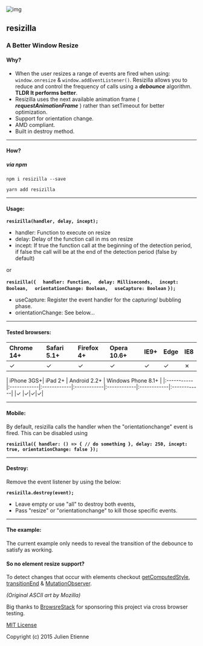 ![img](http://oi68.tinypic.com/33m0pbr.jpg)


## resizilla
### A Better Window Resize

#### Why?
- When the user resizes a range of events are fired when using:  ```window.onresize``` & ```window.addEventListener()```. Resizilla allows you to reduce and control the frequency of calls using a **_debounce_** algorithm. **TLDR It performs better**.
- Resizilla uses the next available animation frame ( **_requestAnimationFrame_** ) rather than setTimeout for better optimization.
- Support for orientation change.
- AMD compliant.
- Built in destroy method.

____
#### How?

##### via npm
```
npm i resizilla --save
```
```
yarn add resizilla
```
____
#### Usage:

**```resizilla(handler, delay, incept);```** 
 
- handler: Function to execute on resize
- delay: Delay of the function call in ms on resize
- incept: If true the function call at the beginning of the detection period, if false the call will be at the end of the detection period (false by default)


or 

**``` resizilla({ ```**
**```   handler: Function, ```**
**```   delay: Milliseconds, ```**
**```   incept: Boolean, ```**
**```   orientationChange: Boolean, ```**
**```   useCapture: Boolean ```**
**``` }); ```**

- useCapture: Register the event handler for the capturing/ bubbling phase.
- orientationChange: See below...


____
#### Tested browsers:


| Chrome 14+ | Safari 5.1+ | Firefox 4+ | Opera 10.6+ | IE9+ | Edge| IE8
|:-----------|:------------|:------------|:------------|:------------|:------------|:------------|
|✓ |✓|✓|✓|✓|✓|✗|

| iPhone 3GS+| iPad 2+ | Android 2.2+ | Windows Phone 8.1+ |
|:-----------|:------------|:------------|:------------|:------------|:------------|:------------|
|✓ |✓|✓|✓|
____
#### Mobile: 
 
By default, resizilla calls the handler when the "orientationchange" event is fired. This can be disabled using 

**``` resizilla({
    handler: () => { // do something },
    delay: 250,
    incept: true,
    orientationChange: false
}); ```**
____
#### Destroy: 
 
Remove the event listener by using the below:

**``` resizilla.destroy(event); ```**

- Leave empty or use "all" to destroy both events,
- Pass "resize" or "orientationchange" to kill those specific events.

____
#### The example:

The current example only needs to reveal the transition of the debounce to satisfy as working.

#### So no element resize support?

To detect changes that occur with elements checkout [getComputedStyle](https://developer.mozilla.org/en-US/docs/Web/API/Window/getComputedStyle),  [transitionEnd](https://developer.mozilla.org/en-US/docs/Web/Events/transitionend) & [MutationObserver](https://developer.mozilla.org/en/docs/Web/API/MutationObserver).

_(Original ASCII art by Mozilla)_

Big thanks to [BrowsreStack](https://www.browserstack.com) for sponsoring this project via cross browser testing.  

[MIT License](https://github.com/julienetie/resizilla/blob/master/LICENSE) 

Copyright (c) 2015 Julien Etienne
